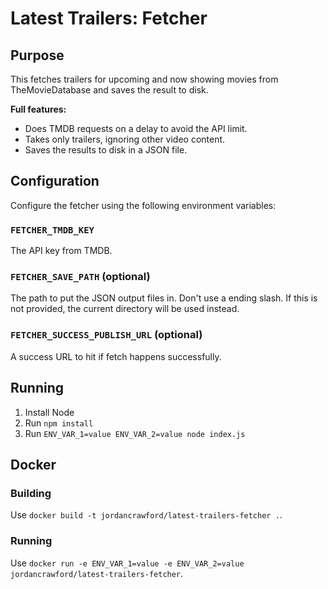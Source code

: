 # Latest Trailers: Fetcher

## Purpose
This fetches trailers for upcoming and now showing movies from TheMovieDatabase and saves the result to disk.

**Full features:**
- Does TMDB requests on a delay to avoid the API limit.
- Takes only trailers, ignoring other video content.
- Saves the results to disk in a JSON file.

## Configuration

Configure the fetcher using the following environment variables:

### `FETCHER_TMDB_KEY`

The API key from TMDB.

### `FETCHER_SAVE_PATH` (optional)

The path to put the JSON output files in. Don't use a ending slash.
If this is not provided, the current directory will be used instead.

### `FETCHER_SUCCESS_PUBLISH_URL` (optional)

A success URL to hit if fetch happens successfully.

## Running
1. Install Node
2. Run `npm install`
3. Run `ENV_VAR_1=value ENV_VAR_2=value node index.js`

## Docker

### Building
Use `docker build -t jordancrawford/latest-trailers-fetcher .`.

### Running
Use `docker run -e ENV_VAR_1=value -e ENV_VAR_2=value jordancrawford/latest-trailers-fetcher`.
